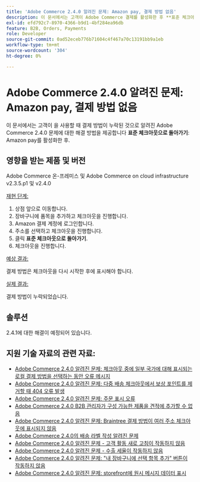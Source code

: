 ```yaml
---
title: 'Adobe Commerce 2.4.0 알려진 문제: Amazon pay, 결제 방법 없음'
description: 이 문서에서는 고객이 Adobe Commerce 결제를 활성화한 후 **표준 체크아웃으로 돌아가기**를 사용할 때 결제 방법이 누락되는 Amazon 2.4.0 알려진 문제에 대한 해결 방법을 제공합니다.
exl-id: efd792c7-8970-4366-b9d1-4bf284ea96db
feature: B2B, Orders, Payments
role: Developer
source-git-commit: 0ad52eceb776b71604c4f467a70c13191bb9a1eb
workflow-type: tm+mt
source-wordcount: '304'
ht-degree: 0%

---
```


# Adobe Commerce 2.4.0 알려진 문제: Amazon pay, 결제 방법 없음

이 문서에서는 고객이 을 사용할 때 결제 방법이 누락된 것으로 알려진 Adobe Commerce 2.4.0 문제에 대한 해결 방법을 제공합니다 **표준 체크아웃으로 돌아가기**: Amazon pay를 활성화한 후.

## 영향을 받는 제품 및 버전

Adobe Commerce 온-프레미스 및 Adobe Commerce on cloud infrastructure v2.3.5.p1 및 v2.4.0

<u>재현 단계:</u>

1. 상점 앞으로 이동합니다.
1. 장바구니에 품목을 추가하고 체크아웃을 진행합니다.
1. Amazon 결제 계정에 로그인합니다.
1. 주소를 선택하고 체크아웃을 진행합니다.
1. 클릭 **표준 체크아웃으로 돌아가기**.
1. 체크아웃을 진행합니다.

<u>예상 결과:</u>

결제 방법은 체크아웃을 다시 시작한 후에 표시해야 합니다.

<u>실제 결과:</u>

결제 방법이 누락되었습니다.

## 솔루션

2.4.1에 대한 해결이 예정되어 있습니다.

## 지원 기술 자료의 관련 자료:

* [Adobe Commerce 2.4.0 알려진 문제: 체크아웃 중에 일부 국가에 대해 표시되는 로컬 결제 방법을 선택하는 동안 오류 메시지](/help/troubleshooting/payments/magento-2-4-0-checkout-error-selecting-local-payments.md)
* [Adobe Commerce 2.4.0 알려진 문제: 다중 배송 체크아웃에서 보상 포인트를 제거할 때 404 오류 발생](/help/troubleshooting/storefront/magento-2-4-0-404-error-removing-rewards-points-on-multi-shipping-checkout.md)
* [Adobe Commerce 2.4.0 알려진 문제: 주문 표시 오류](/help/troubleshooting/storefront/magento-2-4-0-known-issue-orders-display-error.md)
* [Adobe Commerce 2.4.0 B2B 관리자가 구성 가능한 제품을 견적에 추가할 수 없음](/help/troubleshooting/miscellaneous/magento-2-4-0-b2b-admin-can-t-add-configurable-product-to-quote.md)
* [Adobe Commerce 2.4.0 알려진 문제: Braintree 결제 방법이 여러 주소 체크아웃에 표시되지 않음](/help/troubleshooting/payments/magento-2-4-0-braintree-not-in-multiple-addresses-checkout.md)
* [Adobe Commerce 2.4.0의 배송 라벨 작성 알려진 문제](/help/troubleshooting/known-issues-patches-attached/shipping-labels-creation-known-issue-in-magento-2-4-0.md)
* [Adobe Commerce 2.4.0 알려진 문제 - 고객 활동 새로 고침이 작동하지 않음](/help/troubleshooting/miscellaneous/magento-2-4-0-refresh-on-customer-activities-does-not-work.md)
* [Adobe Commerce 2.4.0 알려진 문제 - 수출 세율이 작동하지 않음](/help/troubleshooting/miscellaneous/magento-2-4-0-known-issue-export-tax-rates-does-not-work.md)
* [Adobe Commerce 2.4.0 알려진 문제: &quot;내 장바구니에 선택 항목 추가&quot; 버튼이 작동하지 않음](/help/troubleshooting/miscellaneous/magento-2-4-0-add-selections-to-my-cart-does-not-work.md)
* [Adobe Commerce 2.4.0 알려진 문제: storefront에 원시 메시지 데이터 표시](/help/troubleshooting/storefront/magento-2-4-0-issue-storefront-raw-message-data-display.md)
